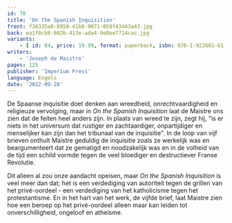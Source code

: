 ```yaml
---
id: 78
title: 'On the Spanish Inquisition'
front: f36335a0-8958-41b8-9071-059f43443a43.jpg
back: ea1f0cb8-602b-413e-ada4-0e8ee7714cac.jpg
variants:
    - { id: 84, price: 19.99, format: paperback, isbn: 978-1-922602-61-9 }
writers:
    - 'Joseph de Maistre'
pages: 125
publisher: 'Imperium Press'
language: Engels
date: '2022-09-28'
---
```


De Spaanse inquisitie doet denken aan wreedheid, onrechtvaardigheid en religieuze vervolging, maar in *On the Spanish Inquisition* laat de Maistre ons zien dat de feiten heel anders zijn. In plaats van wreed te zijn, zegt hij, "is er niets in het universum dat rustiger en zachtaardiger, onpartijdiger en menselijker kan zijn dan het tribunaal van de inquisitie". In de loop van vijf brieven onthult Maistre geduldig de inquisitie zoals ze werkelijk was en beargumenteert dat ze gematigd en noodzakelijk was en in de volheid van de tijd een schild vormde tegen de veel bloediger en destructiever Franse Revolutie.

Dit alleen al zou onze aandacht opeisen, maar *On the Spanish Inquisition* is veel meer dan dat; het is een verdediging van autoriteit tegen de grillen van het privé-oordeel - een verdediging van het katholicisme tegen het protestantisme. En in het hart van het werk, de vijfde brief, laat Maistre zien hoe een beroep op het privé-oordeel alleen maar kan leiden tot onverschilligheid, ongeloof en atheïsme.
